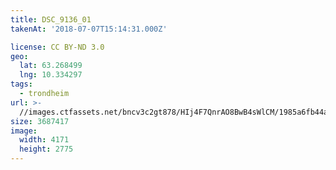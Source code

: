 ```yaml
---
title: DSC_9136_01
takenAt: '2018-07-07T15:14:31.000Z'

license: CC BY-ND 3.0
geo:
  lat: 63.268499
  lng: 10.334297
tags:
  - trondheim
url: >-
  //images.ctfassets.net/bncv3c2gt878/HIj4F7QnrAO8BwB4sWlCM/1985a6fb44aeb8d7752a3e64c4a6190c/dsc_9136_01_42544861744_o
size: 3687417
image:
  width: 4171
  height: 2775
---
```

